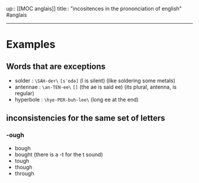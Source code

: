 up:: [[MOC anglais]]
title:: "incositences in the prononciation of english"
#anglais 

---

# Examples 

## Words that are exceptions
 - solder : `\SAH-der\` `[sˈɒdə]` (l is silent) (like soldering some metals)
 - antennae : `\an-TEN-ee\` `[]` (the ae is said ee) (its plural, antenna, is regular)
 - hyperbole : `\hye-PER-buh-lee\` (long ee at the end)

## inconsistencies for the same set of letters
### -ough
 - bough
 - bought (there is a -t for the t sound)
 - tough
 - though 
 - through